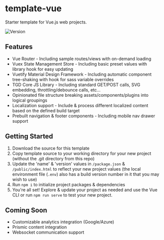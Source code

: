 # template-vue

Starter template for Vue.js web projects.

![Version](https://img.shields.io/badge/version-v0.1.0.20210223-blue.svg)

## Features
* Vue Router - Including sample routes/views with on-demand loading
* Vuex State Management Store - Including basic preset values with library hook for easy updating
* Vuetify Material Design Framework - Including automatic component tree-shaking with hook for sass variable overrides
* TGD Core JS Library - Including standard GET/POST calls, SVG embedding, throttling/debounce calls, etc...
* Opinionated file structure breaking assets/components/plugins into logical groupings
* Localization support - Include & process different localized content based on the defined build target
* Prebuilt navigation & footer components - Including mobile nav drawer support

## Getting Started
1. Download the source for this template
1. Copy template source to your working directory for your new project (without the .git directory from this repo)
1. Update the 'name' & 'version' values in `/package.json` & `/public/index.html` to reflect your new project values (the local environment file (`.env`) also has a build version number in it that you may wish to use)
1. Run `npm i` to initialize project packages & dependencies
1. You're all set! Explore & update your project as needed and use the Vue CLI or run `npm run serve` to test your new project.

## Coming Soon
* Customizable analytics integration (Google/Azure)
* Prismic content integration
* Websocket communication support
